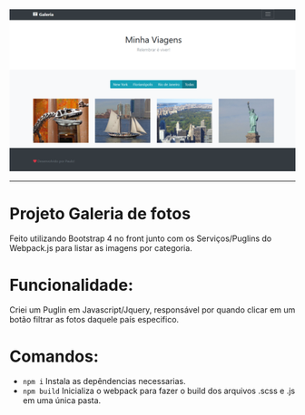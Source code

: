 <img src="src/imgs/HomePage.png">
<hr />
<h1>Projeto Galeria de fotos</h1>

Feito utilizando Bootstrap 4 no front junto com os Serviços/Puglins do Webpack.js para listar as imagens por categoria.

<h1>Funcionalidade:</h1>

Criei um Puglin em Javascript/Jquery, responsável por quando clicar em um botão filtrar as fotos daquele país especifico.

<h1>Comandos:</h1>

* <code>npm i</code> Instala as depêndencias necessarias.
* <code>npm build</code> Inicializa o webpack para fazer o build dos arquivos .scss e .js em uma única pasta.
